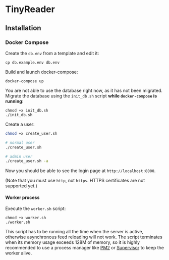 # TinyReader

## Installation

### Docker Compose

Create the `db.env` from a template and edit it:

```
cp db.example.env db.env
```

Build and launch docker-compose:

```
docker-compose up
```

You are not able to use the database right now, as it has not been migrated.
Migrate the database using the `init_db.sh` script **while `docker-compose` is running**:

```
chmod +x init_db.sh
./init_db.sh
```

Create a user:

```bash
chmod +x create_user.sh

# normal user
./create_user.sh

# admin user
./create_user.sh -a
```

Now you should be able to see the login page at `http://localhost:8000`.

(Note that you must use `http`, not `https`. HTTPS certificates are not supported yet.)

#### Worker process

Execute the `worker.sh` script:

```
chmod +x worker.sh
./worker.sh
```

This script has to be running all the time when the server is active,
otherwise asynchronous feed reloading will not work.
The script terminates when its memory usage exceeds 128M of memory,
so it is highly recommended to use a process manager
like [PM2](https://pm2.keymetrics.io/) or [Supervisor](http://supervisord.org/) to keep the worker alive.

<!-- ### Docker without Compose (PHP-FPM)

Create a container:

```
docker create --name tr -v "tr_data:/app/var" -p "9000:9000" karmekk/tinyreader
```

This command has created a TinyReader server with PHP-FPM running at port 9000.
Now launch the container:

```
docker start tr
```

And now you have to apply migrations
and let the container user use the database.

```
docker exec tr bash -c "php bin/console doctrine:database:create \
                     && php bin/console doctrine:migrations:migrate -n \
                     && chmod -R 777 /app/var"
```

Create a new user:

```bash
# normal user
docker exec -it tr bash -c "php bin/console tr:user:create"

# admin user
docker exec -it tr bash -c "php bin/console tr:user:create -a"
```

After that, you have to use a FastCGI proxy like [nginx](https://www.nginx.com/).
There is an example configuration file in `server/tinyreader.conf`. -->

